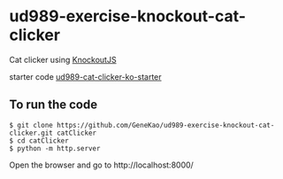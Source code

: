 ud989-exercise-knockout-cat-clicker
============================

Cat clicker using [KnockoutJS](http://knockoutjs.com/)

starter code
[ud989-cat-clicker-ko-starter](https://github.com/udacity/ud989-cat-clicker-ko-starter)

## To run the code

``` shell
$ git clone https://github.com/GeneKao/ud989-exercise-knockout-cat-clicker.git catClicker
$ cd catClicker
$ python -m http.server
```

Open the browser and go to http://localhost:8000/


